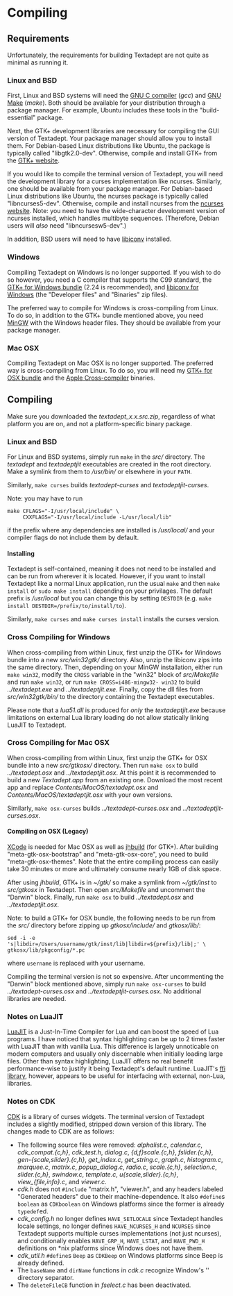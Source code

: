 # Compiling

## Requirements

Unfortunately, the requirements for building Textadept are not quite as minimal
as running it.

### Linux and BSD

First, Linux and BSD systems will need the [GNU C compiler][] (*gcc*) and
[GNU Make][] (*make*). Both should be available for your distribution through a
package manager. For example, Ubuntu includes these tools in the
"build-essential" package.

Next, the GTK+ development libraries are necessary for compiling the GUI version
of Textadept. Your package manager should allow you to install them. For
Debian-based Linux distributions like Ubuntu, the package is typically called
"libgtk2.0-dev". Otherwise, compile and install GTK+ from the [GTK+ website][].

If you would like to compile the terminal version of Textadept, you will need
the development library for a curses implementation like ncurses. Similarly, one
should be available from your package manager. For Debian-based Linux
distributions like Ubuntu, the ncurses package is typically called
"libncurses5-dev". Otherwise, compile and install ncurses from the
[ncurses website][]. Note: you need to have the wide-character development
version of ncurses installed, which handles multibyte sequences. (Therefore,
Debian users will _also_ need "libncursesw5-dev".)

In addition, BSD users will need to have [libiconv][] installed.

[GTK+ website]: http://www.gtk.org/download/linux.html
[GNU C compiler]: http://gcc.gnu.org
[GNU Make]: http://www.gnu.org/software/make/
[ncurses website]: http://invisible-island.net/ncurses/#download_ncurses
[libiconv]: http://www.gnu.org/software/libiconv/

### Windows

Compiling Textadept on Windows is no longer supported. If you wish to do so
however, you need a C compiler that supports the C99 standard, the
[GTK+ for Windows bundle][] (2.24 is recommended), and [libiconv for Windows][]
(the "Developer files" and "Binaries" zip files).

The preferred way to compile for Windows is cross-compiling from Linux. To do
so, in addition to the GTK+ bundle mentioned above, you need [MinGW][] with the
Windows header files. They should be available from your package manager.

[GTK+ for Windows bundle]: http://www.gtk.org/download/win32.html
[libiconv for Windows]: http://gnuwin32.sourceforge.net/packages/libiconv.htm
[MinGW]: http://mingw.org

### Mac OSX

Compiling Textadept on Mac OSX is no longer supported. The preferred way is
cross-compiling from Linux. To do so, you will need my [GTK+ for OSX bundle][]
and the [Apple Cross-compiler][] binaries.

[GTK+ for OSX bundle]: download/gtkosx-2.24.9.zip
[Apple Cross-compiler]: https://launchpad.net/~flosoft/+archive/cross-apple

## Compiling

Make sure you downloaded the *textadept_x.x.src.zip*, regardless of what
platform you are on, and not a platform-specific binary package.

### Linux and BSD

For Linux and BSD systems, simply run `make` in the *src/* directory. The
*textadept* and *textadeptjit* executables are created in the root directory.
Make a symlink from them to */usr/bin/* or elsewhere in your `PATH`.

Similarly, `make curses` builds *textadept-curses* and *textadeptjit-curses*.

Note: you may have to run

    make CFLAGS="-I/usr/local/include" \
         CXXFLAGS="-I/usr/local/include -L/usr/local/lib"

if the prefix where any dependencies are installed is */usr/local/* and your
compiler flags do not include them by default.

#### Installing

Textadept is self-contained, meaning it does not need to be installed and can be
run from wherever it is located. However, if you want to install Textadept like
a normal Linux application, run the usual `make` and then `make install` or
`sudo make install` depending on your privilages. The default prefix is
*/usr/local* but you can change this by setting `DESTDIR` (e.g.
`make install DESTDIR=/prefix/to/install/to`).

Similarly, `make curses` and `make curses install` installs the curses version.

### Cross Compiling for Windows

When cross-compiling from within Linux, first unzip the GTK+ for Windows bundle
into a new *src/win32gtk/* directory. Also, unzip the libiconv zips into the
same directory. Then, depending on your MinGW installation, either run
`make win32`, modify the `CROSS` variable in the "win32" block of *src/Makefile*
and run `make win32`, or run `make CROSS=i486-mingw32- win32` to build
*../textadept.exe* and *../textadeptjit.exe*. Finally, copy the dll files from
*src/win32gtk/bin/* to the directory containing the Textadept executables.

Please note that a *lua51.dll* is produced for _only_ the *textadeptjit.exe*
because limitations on external Lua library loading do not allow statically
linking LuaJIT to Textadept.

### Cross Compiling for Mac OSX

When cross-compiling from within Linux, first unzip the GTK+ for OSX bundle into
a new *src/gtkosx/* directory. Then run `make osx` to build *../textadept.osx*
and *../textadeptjit.osx*. At this point it is recommended to build a new
*Textadept.app* from an existing one. Download the most recent app and replace
*Contents/MacOS/textadept.osx* and *Contents/MacOS/textadeptjit.osx* with your
own versions.

Similarly, `make osx-curses` builds *../textadept-curses.osx* and
*../textadeptjit-curses.osx*.

#### Compiling on OSX (Legacy)

[XCode][] is needed for Mac OSX as well as [jhbuild][] (for GTK+). After
building "meta-gtk-osx-bootstrap" and "meta-gtk-osx-core", you need to build
"meta-gtk-osx-themes". Note that the entire compiling process can easily take 30
minutes or more and ultimately consume nearly 1GB of disk space.

After using *jhbuild*, GTK+ is in *~/gtk/* so make a symlink from *~/gtk/inst*
to *src/gtkosx* in Textadept. Then open *src/Makefile* and uncomment the
"Darwin" block. Finally, run `make osx` to build *../textadept.osx* and
*../textadeptjit.osx*.

Note: to build a GTK+ for OSX bundle, the following needs to be run from the
*src/* directory before zipping up *gtkosx/include/* and *gtkosx/lib/*:

    sed -i -e 's|libdir=/Users/username/gtk/inst/lib|libdir=${prefix}/lib|;' \
    gtkosx/lib/pkgconfig/*.pc

where `username` is replaced with your username.

Compiling the terminal version is not so expensive. After uncommenting the
"Darwin" block mentioned above, simply run `make osx-curses` to build
*../textadept-curses.osx* and *../textadeptjit-curses.osx*. No additional
libraries are needed.

[XCode]: http://developer.apple.com/TOOLS/xcode/
[jhbuild]: http://sourceforge.net/apps/trac/gtk-osx/wiki/Build

### Notes on LuaJIT

[LuaJIT][] is a Just-In-Time Compiler for Lua and can boost the speed of Lua
programs. I have noticed that syntax highlighting can be up to 2 times faster
with LuaJIT than with vanilla Lua. This difference is largely unnoticable on
modern computers and usually only discernable when initially loading large
files. Other than syntax highlighting, LuaJIT offers no real benefit
performance-wise to justify it being Textadept's default runtime. LuaJIT's
[ffi library][], however, appears to be useful for interfacing with external,
non-Lua, libraries.

[LuaJIT]: http://luajit.org
[ffi library]: http://luajit.org/ext_ffi.html

### Notes on CDK

[CDK][] is a library of curses widgets. The terminal version of Textadept
includes a slightly modified, stripped down version of this library. The changes
made to CDK are as follows:

* The following source files were removed: *alphalist.c*, *calendar.c*,
  *cdk_compat.{c,h}*, *cdk_test.h*, *dialog.c*, *{d,f}scale.{c,h}*,
  *fslider.{c,h}*, *gen-{scale,slider}.{c,h}*, *get_index.c*, *get_string.c*,
  *graph.c*, *histogram.c*, *marquee.c*, *matrix.c*, *popup_dialog.c*,
  *radio.c*, *scale.{c,h}*, *selection.c*, *slider.{c,h}*, *swindow.c*,
  *template.c*, *u{scale,slider}.{c,h}*, *view_{file,info}.c*, and *viewer.c*.
* *cdk.h* does not `#include` "matrix.h", "viewer.h", and any headers labeled
  "Generated headers" due to their machine-dependence. It also `#define`s
  `boolean` as `CDKboolean` on Windows platforms since the former is already
  `typedef`ed.
* *cdk_config.h* no longer defines `HAVE_SETLOCALE` since Textadept handles
  locale settings, no longer defines `HAVE_NCURSES_H` and `NCURSES` since
  Textadept supports multiple curses implementations (not just ncurses), and
  conditionally enables `HAVE_GRP_H`, `HAVE_LSTAT`, and `HAVE_PWD_H` definitions
  on \*nix platforms since Windows does not have them.
* *cdk_util.h* `#define`s `Beep` as `CDKBeep` on Windows platforms since Beep is
  already defined.
* The `baseName` and `dirName` functions in *cdk.c* recognize Window's '\'
  directory separator.
* The `deleteFileCB` function in *fselect.c* has been deactivated.

[CDK]: http://invisible-island.net/cdk/
